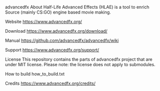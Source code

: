 advancedfx
About
Half-Life Advanced Effects (HLAE) is a tool to enrich Source (mainly CS:GO) engine based movie making.

Website
https://www.advancedfx.org/

Download
https://www.advancedfx.org/download/

Manual
https://github.com/advancedfx/advancedfx/wiki

Support
https://www.advancedfx.org/support/

License
This repository contains the parts of advancedfx project that are under MIT license. Please note: the license does not apply to submodules.

How to build
how_to_build.txt

Credits
https://www.advancedfx.org/credits/
